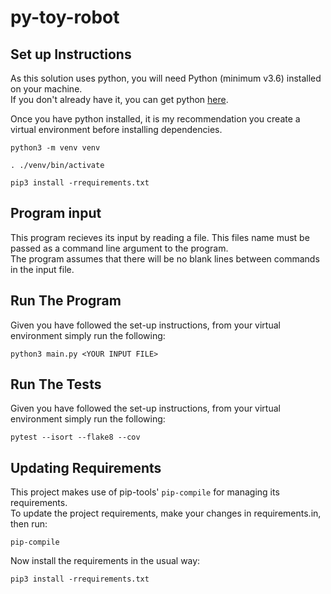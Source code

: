 # py-toy-robot

## Set up Instructions

As this solution uses python, you will need Python (minimum v3.6) installed on your machine.  
If you don't already have it, you can get python [here](https://www.python.org/downloads/).

Once you have python installed, it is my recommendation you create a virtual environment before installing dependencies.

`python3 -m venv venv`

`. ./venv/bin/activate`

`pip3 install -rrequirements.txt`

## Program input

This program recieves its input by reading a file.  This files name must be passed as a command line argument to the program.  
The program assumes that there will be no blank lines between commands in the input file.

## Run The Program

Given you have followed the set-up instructions, from your virtual environment simply run the following:

`python3 main.py <YOUR INPUT FILE>`

## Run The Tests

Given you have followed the set-up instructions, from your virtual environment simply run the following:

`pytest --isort --flake8 --cov`

## Updating Requirements

This project makes use of pip-tools' `pip-compile` for managing its requirements.  
To update the project requirements, make your changes in requirements.in, then run:

`pip-compile`

Now install the requirements in the usual way:

`pip3 install -rrequirements.txt`
